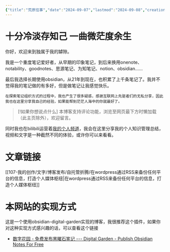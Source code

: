```yaml
---
{"title":"荒原往事","date":"2024-09-07","lastmod":"2024-09-08","creation date":"2024-09-07 09:34","modification date":"星期日 2024 九月8日 16:24:45","tags":["gardenEntry"],"categories":null,"alases":null,"dg-publish":true,"dg-home":true,"permalink":"/README/","dgPassFrontmatter":true,"noteIcon":""}
---
```


# 十分冷淡存知己 一曲微茫度余生

你好，欢迎来到独属于我的罅隙。

我是一个重度笔记爱好者，从早期的印象笔记，到后来换用onenote、notability、goodnotes、思源笔记、为知笔记、notion、obsidian……

最后我选择长期使用obsidian，从21年到现在，也积累了上千条笔记了。我并不觉得我的笔记做的有多好，但是做笔记让我感觉快乐。

	在探索笔记组织方式的过程中，我也产生了很多疑惑，感谢互联网上先驱者们的无私分享，因此我也在这里分享我自己的经验，如果能帮到茫茫人海中的你就最好了。

> [!如果你想说点什么]
> 本博客支持评论功能，浏览至网页最下方时懒加载（此主页除外），欢迎留言。

同时我也在bilibili运营着[我的个人频道](https://space.bilibili.com/680523)，我会在这里分享我的个人知识管理总结，视频和文字是一种截然不同的体验，或许你可以来看看。

# 文章链接

[[107-我的创作/文字/博客发布/自托管折腾/在wordpress通过RSS来备份任何平台的信息，打造个人媒体枢纽\|在wordpress通过RSS来备份任何平台的信息，打造个人媒体枢纽]]




# 本网站的实现方式 

这是一个使用obsidian-digital-garden实现的博客，我很推荐这个插件，如果你对这种实现方式感兴趣的话，可以查看这个链接
-  [数字花园 - 免费发布黑曜石笔记 --- Digital Garden - Publish Obsidian Notes For Free](https://dg-docs.ole.dev/)
